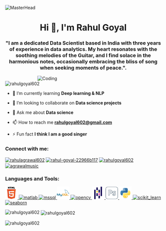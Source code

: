 ![MasterHead](https://static.pingcap.com/files/2022/12/05072707/chatGPT-GitHub-banner.jpg)
<h1 align="center">Hi 👋, I'm Rahul Goyal</h1>
<h3 align="center">"I am a dedicated Data Scientist based in India with three years of experience in data analytics. My heart resonates with the soothing melodies of the Guitar, and I find solace in the harmonious notes, occasionally embracing the bliss of song when seeking moments of peace.".</h3>
<img align="right" alt="Coding" width="400" src="https://img.freepik.com/free-vector/data-inform-illustration-concept_114360-864.jpg">

<p align="left"> <img src="https://komarev.com/ghpvc/?username=rahulgoyal602&label=Profile%20views&color=0e75b6&style=flat" alt="rahulgoyal602" /> </p>



- 🌱 I’m currently learning **Deep learning & NLP**

- 👯 I’m looking to collaborate on **Data science projects**

- 💬 Ask me about **Data science**

- 📫 How to reach me **rahulgoyal602@gmail.com**

- ⚡ Fun fact **I think I am a good singer**

<h3 align="left">Connect with me:</h3>
<p align="left">
<a href="https://twitter.com/rahulagrawal602" target="blank"><img align="center" src="https://raw.githubusercontent.com/rahuldkjain/github-profile-readme-generator/master/src/images/icons/Social/twitter.svg" alt="rahulagrawal602" height="30" width="40" /></a>
<a href="https://linkedin.com/in/rahul-goyal-22966b117" target="blank"><img align="center" src="https://raw.githubusercontent.com/rahuldkjain/github-profile-readme-generator/master/src/images/icons/Social/linked-in-alt.svg" alt="rahul-goyal-22966b117" height="30" width="40" /></a>
<a href="https://fb.com/rahulgoyal602" target="blank"><img align="center" src="https://raw.githubusercontent.com/rahuldkjain/github-profile-readme-generator/master/src/images/icons/Social/facebook.svg" alt="rahulgoyal602" height="30" width="40" /></a>
<a href="https://instagram.com/agrawalmusic" target="blank"><img align="center" src="https://raw.githubusercontent.com/rahuldkjain/github-profile-readme-generator/master/src/images/icons/Social/instagram.svg" alt="agrawalmusic" height="30" width="40" /></a>
</p>

<h3 align="left">Languages and Tools:</h3>
<p align="left"> <a href="https://www.w3.org/html/" target="_blank" rel="noreferrer"> <img src="https://raw.githubusercontent.com/devicons/devicon/master/icons/html5/html5-original-wordmark.svg" alt="html5" width="40" height="40"/> </a> <a href="https://www.mathworks.com/" target="_blank" rel="noreferrer"> <img src="https://upload.wikimedia.org/wikipedia/commons/2/21/Matlab_Logo.png" alt="matlab" width="40" height="40"/> </a> <a href="https://www.microsoft.com/en-us/sql-server" target="_blank" rel="noreferrer"> <img src="https://www.svgrepo.com/show/303229/microsoft-sql-server-logo.svg" alt="mssql" width="40" height="40"/> </a> <a href="https://www.mysql.com/" target="_blank" rel="noreferrer"> <img src="https://raw.githubusercontent.com/devicons/devicon/master/icons/mysql/mysql-original-wordmark.svg" alt="mysql" width="40" height="40"/> </a> <a href="https://opencv.org/" target="_blank" rel="noreferrer"> <img src="https://www.vectorlogo.zone/logos/opencv/opencv-icon.svg" alt="opencv" width="40" height="40"/> </a> <a href="https://pandas.pydata.org/" target="_blank" rel="noreferrer"> <img src="https://raw.githubusercontent.com/devicons/devicon/2ae2a900d2f041da66e950e4d48052658d850630/icons/pandas/pandas-original.svg" alt="pandas" width="40" height="40"/> </a> <a href="https://www.photoshop.com/en" target="_blank" rel="noreferrer"> <img src="https://raw.githubusercontent.com/devicons/devicon/master/icons/photoshop/photoshop-line.svg" alt="photoshop" width="40" height="40"/> </a> <a href="https://www.python.org" target="_blank" rel="noreferrer"> <img src="https://raw.githubusercontent.com/devicons/devicon/master/icons/python/python-original.svg" alt="python" width="40" height="40"/> </a> <a href="https://scikit-learn.org/" target="_blank" rel="noreferrer"> <img src="https://upload.wikimedia.org/wikipedia/commons/0/05/Scikit_learn_logo_small.svg" alt="scikit_learn" width="40" height="40"/> </a> <a href="https://seaborn.pydata.org/" target="_blank" rel="noreferrer"> <img src="https://seaborn.pydata.org/_images/logo-mark-lightbg.svg" alt="seaborn" width="40" height="40"/> </a> </p>


<p><img align="left" src="https://github-readme-stats.vercel.app/api/top-langs?username=rahulgoyal602&show_icons=true&locale=en&layout=compact" alt="rahulgoyal602" /></p>

<p>&nbsp;<img align="center" src="https://github-readme-stats.vercel.app/api?username=rahulgoyal602&show_icons=true&locale=en" alt="rahulgoyal602" /></p>

<p><img align="center" src="https://github-readme-streak-stats.herokuapp.com/?user=rahulgoyal602&" alt="rahulgoyal602" /></p>
